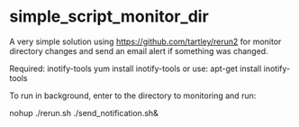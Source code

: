 # simple_script_monitor_dir
A very simple solution using https://github.com/tartley/rerun2 for monitor directory changes and send an email alert if something was changed.

Required: inotify-tools
yum install inotify-tools
or use:
apt-get install inotify-tools

To run in background, enter to the directory to monitoring and run:

nohup ./rerun.sh ./send_notification.sh&


